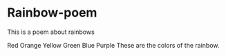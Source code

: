 # Rainbow-poem
This is a poem about rainbows

Red
Orange
Yellow
Green
Blue
Purple
These are the colors of the rainbow. 
